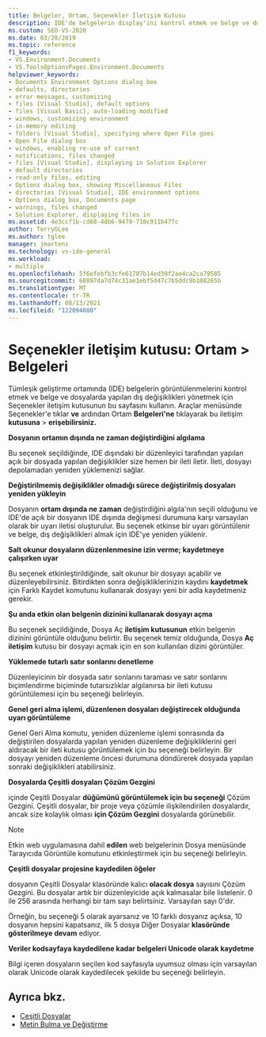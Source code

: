 ```yaml
---
title: Belgeler, Ortam, Seçenekler İletişim Kutusu
description: IDE'de belgelerin display'ini kontrol etmek ve belge ve dosyalarda yapılan dış değişiklikleri yönetmek için Belgeler bölümündeki Ortamlar sayfasını kullanmayı öğrenin.
ms.custom: SEO-VS-2020
ms.date: 03/28/2019
ms.topic: reference
f1_keywords:
- VS.Environment.Documents
- VS.ToolsOptionsPages.Environment.Documents
helpviewer_keywords:
- Documents Environment Options dialog box
- defaults, directories
- error messages, customizing
- files [Visual Studio], default options
- files [Visual Basic], auto-loading modified
- windows, customizing environment
- in-memory editing
- folders [Visual Studio], specifying where Open File goes
- Open File dialog box
- windows, enabling re-use of current
- notifications, files changed
- files [Visual Studio], displaying in Solution Explorer
- default directories
- read-only files, editing
- Options dialog box, showing Miscellaneous Files
- directories [Visual Studio], IDE environment options
- Options dialog box, Documents page
- warnings, files changed
- Solution Explorer, displaying files in
ms.assetid: 4e3ccf1b-cd68-4db6-9470-710c911b47fc
author: TerryGLee
ms.author: tglee
manager: jmartens
ms.technology: vs-ide-general
ms.workload:
- multiple
ms.openlocfilehash: 5f6efebfb3cfe61707b14ed39f2ae4ca2ca79585
ms.sourcegitcommit: 68897da7d74c31ae1ebf5d47c7b5ddc9b108265b
ms.translationtype: MT
ms.contentlocale: tr-TR
ms.lasthandoff: 08/13/2021
ms.locfileid: "122094080"
---
```

# <a name="options-dialog-box-environment--documents"></a>Seçenekler iletişim kutusu: Ortam \> Belgeleri

Tümleşik geliştirme ortamında  (IDE) belgelerin görüntülenmelerini kontrol etmek ve belge ve dosyalarda yapılan dış değişiklikleri yönetmek için Seçenekler iletişim kutusunun bu sayfasını kullanın. Araçlar menüsünde Seçenekler'e tıklar **ve** ardından Ortam **Belgeleri'ne** tıklayarak bu iletişim **kutusuna**  >  **erişebilirsiniz.**

**Dosyanın ortamın dışında ne zaman değiştirdiğini algılama**

Bu seçenek seçildiğinde, IDE dışındaki bir düzenleyici tarafından yapılan açık bir dosyada yapılan değişiklikler size hemen bir ileti iletir. İleti, dosyayı depolamadan yeniden yüklemenizi sağlar.

**Değiştirilmemiş değişiklikler olmadığı sürece değiştirilmiş dosyaları yeniden yükleyin**

Dosyanın **ortam dışında ne zaman** değiştirdiğini algıla'nın seçili olduğunu ve IDE'de açık bir dosyanın IDE dışında değişmesi durumuna karşı varsayılan olarak bir uyarı iletisi oluşturulur. Bu seçenek etkinse bir uyarı görüntülenir ve belge, dış değişiklikleri almak için IDE'ye yeniden yüklenir.

**Salt okunur dosyaların düzenlenmesine izin verme; kaydetmeye çalışırken uyar**

Bu seçenek etkinleştirildiğinde, salt okunur bir dosyayı açabilir ve düzenleyebilirsiniz. Bitirdikten sonra değişikliklerinizin kaydını **kaydetmek** için Farklı Kaydet komutunu kullanarak dosyayı yeni bir adla kaydetmeniz gerekir.

**Şu anda etkin olan belgenin dizinini kullanarak dosyayı açma**

Bu seçenek seçildiğinde, Dosya Aç **iletişim kutusunun** etkin belgenin dizinini görüntüle olduğunu belirtir. Bu seçenek temiz olduğunda, Dosya **Aç iletişim** kutusu bir dosyayı açmak için en son kullanılan dizini görüntüler.

**Yüklemede tutarlı satır sonlarını denetleme**

Düzenleyicinin bir dosyada satır sonlarını taraması ve satır sonlarını biçimlendirme biçiminde tutarsızlıklar algılanırsa bir ileti kutusu görüntülemesi için bu seçeneği belirleyin.

**Genel geri alma işlemi, düzenlenen dosyaları değiştirecek olduğunda uyarı görüntüleme**

Genel Geri Alma komutu, yeniden  düzenleme işlemi sonrasında da değiştirilen dosyalarda yapılan yeniden düzenleme değişikliklerini geri aldıracak bir ileti kutusu görüntülemek için bu seçeneği belirleyin. Bir dosyayı yeniden düzenleme öncesi durumuna döndürerek dosyada yapılan sonraki değişiklikleri atabilirsiniz.

**Dosyalarda Çeşitli dosyaları Çözüm Gezgini**

içinde Çeşitli Dosyalar **düğümünü görüntülemek için bu seçeneği** Çözüm Gezgini.  Çeşitli dosyalar, bir proje veya çözümle ilişkilendirilen dosyalardır, ancak size kolaylık olması **için Çözüm Gezgini** dosyalarda görünebilir.

> [!NOTE]
> Etkin web uygulamasına dahil **edilen** web  belgelerinin Dosya menüsünde Tarayıcıda Görüntüle komutunu etkinleştirmek için bu seçeneği belirleyin.

**Çeşitli dosyalar projesine kaydedilen öğeler**

dosyanın Çeşitli Dosyalar klasöründe kalıcı **olacak dosya** sayısını Çözüm Gezgini.  Bu dosyalar artık bir düzenleyicide açık kalmasalar bile listelenir. 0 ile 256 arasında herhangi bir tam sayı belirtsiniz. Varsayılan sayı 0'dır.

Örneğin, bu seçeneği 5 olarak ayarsanız ve 10 farklı dosyanız açıksa, 10 dosyanın hepsini kapatsanız, ilk 5 dosya Diğer Dosyalar **klasöründe gösterilmeye devam** ediyor.

**Veriler kodsayfaya kaydedilene kadar belgeleri Unicode olarak kaydetme**

Bilgi içeren dosyaların seçilen kod sayfasıyla uyumsuz olması için varsayılan olarak Unicode olarak kaydedilecek şekilde bu seçeneği belirleyin.

## <a name="see-also"></a>Ayrıca bkz.

- [Çeşitli Dosyalar](../../ide/reference/miscellaneous-files.md)
- [Metin Bulma ve Değiştirme](../../ide/finding-and-replacing-text.md)
